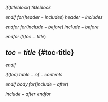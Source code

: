 $if(titleblock)$
$titleblock$

$endif$
$for(header-includes)$
$header-includes$

$endfor$
$for(include-before)$
$include-before$

$endfor$
$if(toc-title)$
## $toc-title$ {#toc-title}
$endif$

$if(toc)$
$table-of-contents$

$endif$
$body$
$for(include-after)$

$include-after$
$endfor$